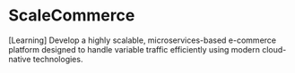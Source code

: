 # ScaleCommerce
[Learning] Develop a highly scalable, microservices-based e-commerce platform designed to handle variable traffic efficiently using modern cloud-native technologies.
